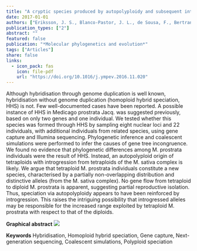 ```yaml
---
title: "A cryptic species produced by autopolyploidy and subsequent introgression involving Medicago prostrata (Fabaceae)"
date: 2017-01-01
authors: ["Eriksson, J. S., Blanco-Pastor, J. L., de Sousa, F., Bertrand, Y. J. K., Pfeil, B. E."]
publication_types: ["2"]
abstract: ""
featured: false
publication: "*Molecular phylogenetics and evolution*"
tags: ["Articles"]
share: false
links:
  - icon_pack: fas
    icon: file-pdf
    url: "https://doi.org/10.1016/j.ympev.2016.11.020"
---
```


Although hybridisation through genome duplication is well known, hybridisation without genome duplication (homoploid hybrid speciation, HHS) is not. Few well-documented cases have been reported. A possible instance of HHS in Medicago prostrata Jacq. was suggested previously, based on only two genes and one individual. We tested whether this species was formed through HHS by sampling eight nuclear loci and 22 individuals, with additional individuals from related species, using gene capture and Illumina sequencing. Phylogenetic inference and coalescent simulations were performed to infer the causes of gene tree incongruence. We found no evidence that phylogenetic differences among M. prostrata individuals were the result of HHS. Instead, an autopolyploid origin of tetraploids with introgression from tetraploids of the M. sativa complex is likely. We argue that tetraploid M. prostrata individuals constitute a new species, characterised by a partially non-overlapping distribution and distinctive alleles (from the M. sativa complex). No gene flow from tetraploid to diploid M. prostrata is apparent, suggesting partial reproductive isolation. Thus, speciation via autopolyploidy appears to have been reinforced by introgression. This raises the intriguing possibility that introgressed alleles may be responsible for the increased range exploited by tetraploid M. prostrata with respect to that of the diploids.

**Graphical abstract**
![](https://ars.els-cdn.com/content/image/1-s2.0-S1055790316303876-fx1_lrg.jpg)

**Keywords**
Hybridisation, Homoploid hybrid speciation, Gene capture, Next-generation sequencing, Coalescent simulations, Polyploid speciation
